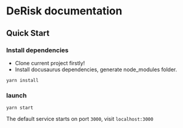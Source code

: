 # DeRisk documentation 

## Quick Start

### Install dependencies 
- Clone current project firstly!
- Install docusaurus dependencies, generate node_modules folder.

```
yarn install
```

### launch
``` 
yarn start
```

The default service starts on port `3000`, visit `localhost:3000`
